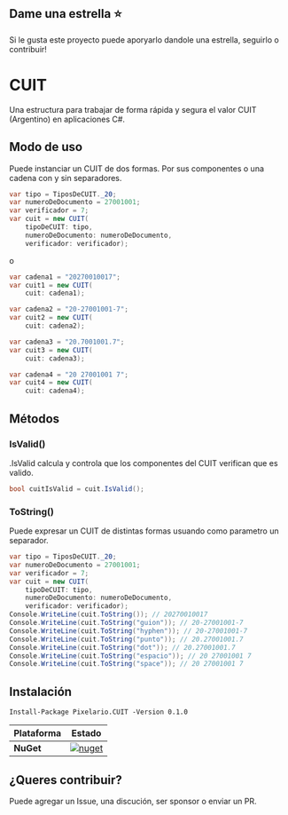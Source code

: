 ## Dame una estrella :star:
Si le gusta este proyecto puede aporyarlo dandole una estrella, seguirlo o contribuir!

# CUIT
Una estructura para trabajar de forma rápida y segura el valor CUIT (Argentino) en aplicaciones C#.

## Modo de uso
Puede instanciar un CUIT de dos formas. Por sus componentes o una cadena con y sin separadores.

```c#
var tipo = TiposDeCUIT._20;
var numeroDeDocumento = 27001001;
var verificador = 7;
var cuit = new CUIT(
    tipoDeCUIT: tipo, 
    numeroDeDocumento: numeroDeDocumento, 
    verificador: verificador);
```
o
```c#
var cadena1 = "20270010017";
var cuit1 = new CUIT(
    cuit: cadena1);

var cadena2 = "20-27001001-7";
var cuit2 = new CUIT(
    cuit: cadena2);

var cadena3 = "20.7001001.7";
var cuit3 = new CUIT(
    cuit: cadena3);

var cadena4 = "20 27001001 7";
var cuit4 = new CUIT(
    cuit: cadena4);
```
## Métodos

### IsValid()
.IsValid calcula y controla que los componentes del CUIT verifican que es valido.
```c#
bool cuitIsValid = cuit.IsValid();
```
### ToString()
Puede expresar un CUIT de distintas formas usuando como parametro un separador.
```c#
var tipo = TiposDeCUIT._20;
var numeroDeDocumento = 27001001;
var verificador = 7;
var cuit = new CUIT(
    tipoDeCUIT: tipo, 
    numeroDeDocumento: numeroDeDocumento, 
    verificador: verificador);
Console.WriteLine(cuit.ToString()); // 20270010017
Console.WriteLine(cuit.ToString("guion")); // 20-27001001-7
Console.WriteLine(cuit.ToString("hyphen")); // 20-27001001-7
Console.WriteLine(cuit.ToString("punto")); // 20.27001001.7
Console.WriteLine(cuit.ToString("dot")); // 20.27001001.7
Console.WriteLine(cuit.ToString("espacio")); // 20 27001001 7
Console.WriteLine(cuit.ToString("space")); // 20 27001001 7


```
## Instalación
```
Install-Package Pixelario.CUIT -Version 0.1.0
```
Plataforma | Estado
--- | ---
**NuGet** | [![nuget](https://img.shields.io/nuget/v/Pixelario.CUIT.svg)](https://www.nuget.org/packages/Pixelario.CUIT/)

## ¿Queres contribuir?
Puede agregar un Issue, una discución, ser sponsor o enviar un PR.
